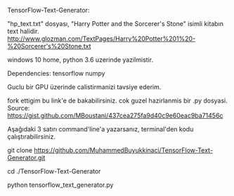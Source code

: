 TensorFlow-Text-Generator:

"hp_text.txt" dosyası, "Harry Potter and the Sorcerer's Stone" isimli kitabın text halidir.
http://www.glozman.com/TextPages/Harry%20Potter%201%20-%20Sorcerer's%20Stone.txt

windows 10 home, python 3.6 uzerinde yazilmistir.

Dependencies:
tensorflow 
numpy

Guclu bir GPU üzerinde calistirmanizi tavsiye ederim. 

fork ettigim bu link'e de bakabilirsiniz. cok guzel hazirlanmis bir .py dosyasi.
Source: https://gist.github.com/MBoustani/437cea275fa9d40c9e60eac9ba71456c

Aşağıdaki 3 satırı command'line'a yazarsanız, terminal'den kodu çalıştırabilirsiniz.

git clone https://github.com/MuhammedBuyukkinaci/TensorFlow-Text-Generator.git

cd ./TensorFlow-Text-Generator

python tensorflow_text_generator.py


